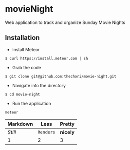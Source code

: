 # movieNight
Web application to track and organize Sunday Movie Nights

## Installation
- Install Meteor

```
$ curl https://install.meteor.com | sh
``` 

- Grab the code
```
$ git clone git@github.com:thechori/movie-night.git
```

- Navigate into the directory
```
$ cd movie-night
```

- Run the application
```
meteor
```

Markdown | Less | Pretty
--- | --- | ---
*Still* | `Renders` | **nicely**
1 | 2 | 3

